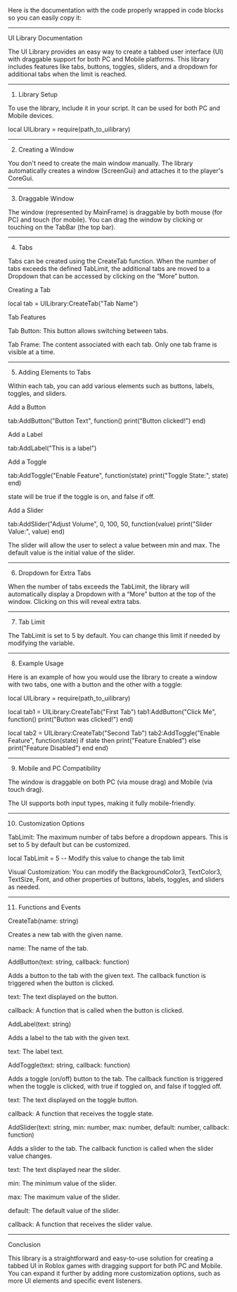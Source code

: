 Here is the documentation with the code properly wrapped in code blocks so you can easily copy it:

---

UI Library Documentation

The UI Library provides an easy way to create a tabbed user interface (UI) with draggable support for both PC and Mobile platforms. This library includes features like tabs, buttons, toggles, sliders, and a dropdown for additional tabs when the limit is reached.


---

1. Library Setup

To use the library, include it in your script. It can be used for both PC and Mobile devices.

local UILibrary = require(path_to_uilibrary)


---

2. Creating a Window

You don't need to create the main window manually. The library automatically creates a window (ScreenGui) and attaches it to the player's CoreGui.


---

3. Draggable Window

The window (represented by MainFrame) is draggable by both mouse (for PC) and touch (for mobile). You can drag the window by clicking or touching on the TabBar (the top bar).


---

4. Tabs

Tabs can be created using the CreateTab function. When the number of tabs exceeds the defined TabLimit, the additional tabs are moved to a Dropdown that can be accessed by clicking on the “More” button.

Creating a Tab

local tab = UILibrary:CreateTab("Tab Name")

Tab Features

Tab Button: This button allows switching between tabs.

Tab Frame: The content associated with each tab. Only one tab frame is visible at a time.



---

5. Adding Elements to Tabs

Within each tab, you can add various elements such as buttons, labels, toggles, and sliders.

Add a Button

tab:AddButton("Button Text", function()
    print("Button clicked!")
end)

Add a Label

tab:AddLabel("This is a label")

Add a Toggle

tab:AddToggle("Enable Feature", function(state)
    print("Toggle State:", state)
end)

state will be true if the toggle is on, and false if off.


Add a Slider

tab:AddSlider("Adjust Volume", 0, 100, 50, function(value)
    print("Slider Value:", value)
end)

The slider will allow the user to select a value between min and max. The default value is the initial value of the slider.



---

6. Dropdown for Extra Tabs

When the number of tabs exceeds the TabLimit, the library will automatically display a Dropdown with a “More” button at the top of the window. Clicking on this will reveal extra tabs.


---

7. Tab Limit

The TabLimit is set to 5 by default. You can change this limit if needed by modifying the variable.


---

8. Example Usage

Here is an example of how you would use the library to create a window with two tabs, one with a button and the other with a toggle:

local UILibrary = require(path_to_uilibrary)

local tab1 = UILibrary:CreateTab("First Tab")
tab1:AddButton("Click Me", function()
    print("Button was clicked!")
end)

local tab2 = UILibrary:CreateTab("Second Tab")
tab2:AddToggle("Enable Feature", function(state)
    if state then
        print("Feature Enabled")
    else
        print("Feature Disabled")
    end
end)


---

9. Mobile and PC Compatibility

The window is draggable on both PC (via mouse drag) and Mobile (via touch drag).

The UI supports both input types, making it fully mobile-friendly.



---

10. Customization Options

TabLimit: The maximum number of tabs before a dropdown appears. This is set to 5 by default but can be customized.


local TabLimit = 5 -- Modify this value to change the tab limit

Visual Customization: You can modify the BackgroundColor3, TextColor3, TextSize, Font, and other properties of buttons, labels, toggles, and sliders as needed.



---

11. Functions and Events

CreateTab(name: string)

Creates a new tab with the given name.

name: The name of the tab.


AddButton(text: string, callback: function)

Adds a button to the tab with the given text. The callback function is triggered when the button is clicked.

text: The text displayed on the button.

callback: A function that is called when the button is clicked.


AddLabel(text: string)

Adds a label to the tab with the given text.

text: The label text.


AddToggle(text: string, callback: function)

Adds a toggle (on/off) button to the tab. The callback function is triggered when the toggle is clicked, with true if toggled on, and false if toggled off.

text: The text displayed on the toggle button.

callback: A function that receives the toggle state.


AddSlider(text: string, min: number, max: number, default: number, callback: function)

Adds a slider to the tab. The callback function is called when the slider value changes.

text: The text displayed near the slider.

min: The minimum value of the slider.

max: The maximum value of the slider.

default: The default value of the slider.

callback: A function that receives the slider value.



---

Conclusion

This library is a straightforward and easy-to-use solution for creating a tabbed UI in Roblox games with dragging support for both PC and Mobile. You can expand it further by adding more customization options, such as more UI elements and specific event listeners.

